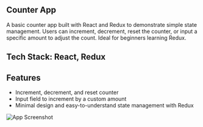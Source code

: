 ## Counter App

A basic counter app built with React and Redux to demonstrate simple state management. Users can increment, decrement, reset the counter, or input a specific amount to adjust the count. Ideal for beginners learning Redux.

## Tech Stack: React, Redux

## Features
- Increment, decrement, and reset counter
- Input field to increment by a custom amount
- Minimal design and easy-to-understand state management with Redux

![App Screenshot](./assets.counter-screenshot.png)


